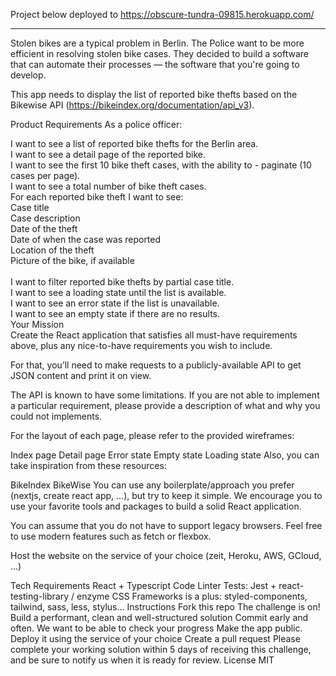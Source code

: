 Project below deployed to https://obscure-tundra-09815.herokuapp.com/

---------------

Stolen bikes are a typical problem in Berlin. The Police want to be more efficient in resolving stolen bike cases. They decided to build a software that can automate their processes — the software that you're going to develop.

This app needs to display the list of reported bike thefts based on the Bikewise API (https://bikeindex.org/documentation/api_v3).

Product Requirements
As a police officer:

 I want to see a list of reported bike thefts for the Berlin area. <br>
 I want to see a detail page of the reported bike. <br> 
 I want to see the first 10 bike theft cases, with the ability to - paginate (10 cases per page). <br>
 I want to see a total number of bike theft cases. <br>
 For each reported bike theft I want to see: <br>
 Case title <br>
 Case description <br>
 Date of the theft <br>
 Date of when the case was reported <br>
 Location of the theft <br>
 Picture of the bike, if available <br>
 <br>
 I want to filter reported bike thefts by partial case title. <br>
 I want to see a loading state until the list is available. <br>
 I want to see an error state if the list is unavailable. <br>
 I want to see an empty state if there are no results. <br>
Your Mission<br>
Create the React application that satisfies all must-have requirements above, plus any nice-to-have requirements you wish to include.

For that, you’ll need to make requests to a publicly-available API to get JSON content and print it on view.

The API is known to have some limitations. If you are not able to implement a particular requirement, please provide a description of what and why you could not implements.

For the layout of each page, please refer to the provided wireframes:

Index page
Detail page
Error state
Empty state
Loading state
Also, you can take inspiration from these resources:

BikeIndex
BikeWise
You can use any boilerplate/approach you prefer (nextjs, create react app, ...), but try to keep it simple. We encourage you to use your favorite tools and packages to build a solid React application.

You can assume that you do not have to support legacy browsers. Feel free to use modern features such as fetch or flexbox.

Host the website on the service of your choice (zeit, Heroku, AWS, GCloud, ...)

Tech Requirements
React + Typescript
Code Linter
Tests: Jest + react-testing-library / enzyme
CSS Frameworks is a plus: styled-components, tailwind, sass, less, stylus...
Instructions
Fork this repo
The challenge is on!
Build a performant, clean and well-structured solution
Commit early and often. We want to be able to check your progress
Make the app public. Deploy it using the service of your choice
Create a pull request
Please complete your working solution within 5 days of receiving this challenge, and be sure to notify us when it is ready for review.
License
MIT
